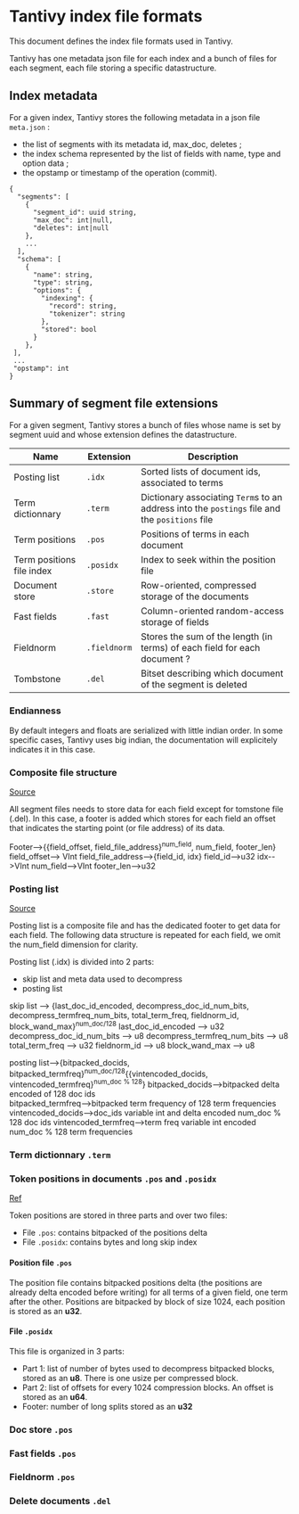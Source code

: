 # Tantivy index file formats
This document defines the index file formats used in Tantivy. 

Tantivy has one metadata json file for each index and a bunch of files for each segment, each file storing a specific datastructure.

## Index metadata
For a given index, Tantivy stores the following metadata in a json file `meta.json` :
- the list of segments with its metadata id, max_doc, deletes ;
- the index schema represented by the list of fields with name, type and option data ;
- the opstamp or timestamp of the operation (commit).

```
{
  "segments": [
    {
      "segment_id": uuid string,
      "max_doc": int|null,
      "deletes": int|null
    },
    ...
  ],
  "schema": [
    {
      "name": string,
      "type": string,
      "options": {
        "indexing": {
          "record": string,
          "tokenizer": string
        },
        "stored": bool
      }
    },
 ],
 ...
 "opstamp": int
}
```

## Summary of segment file extensions
For a given segment, Tantivy stores a bunch of files whose name is set by segment uuid and whose extension defines the datastructure.

| Name | Extension | Description |
| --- | --- | --- |
| Posting list | `.idx` | Sorted lists of document ids, associated to terms |
| Term dictionnary | `.term` | Dictionary associating `Term`s to an address into the `postings` file and the `positions` file |
| Term positions | `.pos` | Positions of terms in each document |
| Term positions file index | `.posidx` | Index to seek within the position file |
| Document store | `.store` | Row-oriented, compressed storage of the documents |
| Fast fields | `.fast` | Column-oriented random-access storage of fields |
| Fieldnorm | `.fieldnorm` | Stores the sum  of the length (in terms) of each field for each document ? |
| Tombstone | `.del` | Bitset describing which document of the segment is deleted  |


### Endianness
By default integers and floats are serialized with little indian order. In some specific cases, Tantivy uses big indian, the documentation will explicitely indicates it in this case.


### Composite file structure
[Source](../../src/common/composite_file.rs)

All segment files needs to store data for each field except for tomstone file (.del). In this case, a footer is added which stores for each field an offset that indicates the starting point (or file address) of its data.

Footer-->{{field_offset, field_file_address}<sup>num_field</sup>, num_field, footer_len}
field_offset--> VInt
field_file_address-->{field_id, idx}
field_id-->u32
idx-->VInt
num_field-->VInt
footer_len-->u32


### Posting list
[Source](../../src/postings/serializer.rs)

Posting list is a composite file and has the dedicated footer to get data for each field. The following data structure is repeated for each field, we omit the num_field dimension for clarity.

Posting list (.idx) is divided into 2 parts:
- skip list and meta data used to decompress
- posting list

skip list --> {last_doc_id_encoded, decompress_doc_id_num_bits, decompress_termfreq_num_bits, total_term_freq, fieldnorm_id, block_wand_max}<sup>num_doc/128</sup>
last_doc_id_encoded --> u32
decompress_doc_id_num_bits --> u8
decompress_termfreq_num_bits --> u8
total_term_freq --> u32
fieldnorm_id --> u8
block_wand_max --> u8

posting list-->{bitpacked_docids, bitpacked_termfreq}<sup>num_doc/128</sup>{{vintencoded_docids, vintencoded_termfreq}<sup>num_doc % 128</sup>}
bitpacked_docids-->bitpacked delta encoded of 128 doc ids  
bitpacked_termfreq-->bitpacked term frequency of 128 term frequencies
vintencoded_docids-->doc_ids variable int and delta encoded num_doc % 128 doc ids
vintencoded_termfreq-->term freq variable int encoded num_doc % 128 term frequencies


### Term dictionnary `.term`

### Token positions in documents `.pos` and `.posidx`
[Ref](../../src/positions/serializer.rs)


Token positions are stored in three parts and over two files:
- File `.pos`: contains bitpacked of the positions delta
- File `.posidx`: contains bytes and long skip index


#### Position file `.pos`
The position file contains bitpacked positions delta (the positions are already delta encoded before writing) for all terms of a given field, one term after the other. 
Positions are bitpacked by block of size 1024, each position is stored as an **u32**.


#### File `.posidx`
This file is organized in 3 parts:
- Part 1: list of number of bytes used to decompress bitpacked blocks, stored as an **u8**. There is one usize per compressed block.
- Part 2: list of offsets for every 1024 compression blocks. An offset is stored as an **u64**.  
- Footer: number of long splits stored as an **u32**  


### Doc store `.pos`

### Fast fields `.pos`

### Fieldnorm `.pos`

### Delete documents `.del`



